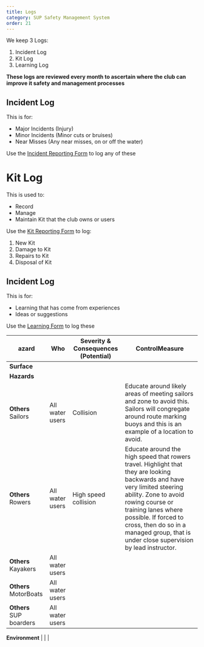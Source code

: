 ```yaml
---
title: Logs
category: SUP Safety Management System
order: 21
---
```


We keep 3 Logs:
1. Incident Log
2. Kit Log
3. Learning Log

**These logs are reviewed every month to ascertain where the club can improve it safety and management processes**

## Incident Log
This is for:
- Major Incidents (Injury)
- Minor Incidents (Minor cuts or bruises)
- Near Misses (Any near misses, on or off the water)

Use the [Incident Reporting Form](#) to log any of these

# Kit Log
This is used to:
- Record
- Manage
- Maintain
Kit that the club owns or users


Use the [Kit Reporting Form](#) to log:
1. New Kit
2. Damage to Kit
3. Repairs to Kit
4. Disposal of Kit


## Incident Log
This is for:
- Learning that has come from experiences
- Ideas or suggestions

Use the [Learning Form](#) to log these



azard | Who | Severity & Consequences (Potential) | ControlMeasure
--- | --- | --- | ---
**Surface**  |  |  |  
**Hazards**  |  |  |  
**Others** Sailors | All water users | Collision | Educate around likely areas of meeting sailors and zone to avoid this. Sailors will congregate around route marking buoys and this is an example of a location to avoid.  
**Others** Rowers |  All water users| High speed collision |  Educate around the high speed that rowers travel. Highlight that they are looking backwards and have very limited steering ability. Zone to avoid rowing course or training lanes where possible. If forced to cross, then do so in a managed group, that is under close supervision by lead instructor.
**Others** Kayakers | All water users |  |  
**Others** MotorBoats | All water users |  |  
**Others** SUP boarders | All water users |  |  


**Environment**  |  |  |  
